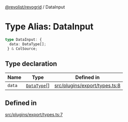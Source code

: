 [@revolist/revogrid](README.md) / DataInput

# Type Alias: DataInput

```ts
type DataInput: {
  data: DataType[];
 } & ColSource;
```

## Type declaration

| Name | Type | Defined in |
| ------ | ------ | ------ |
| `data` | [`DataType`](TypeAlias.DataType.md)[] | [src/plugins/export/types.ts:8](https://github.com/revolist/revogrid/blob/78d14b7c443343ec06c8d385824462d784f2615f/src/plugins/export/types.ts#L8) |

## Defined in

[src/plugins/export/types.ts:7](https://github.com/revolist/revogrid/blob/78d14b7c443343ec06c8d385824462d784f2615f/src/plugins/export/types.ts#L7)
